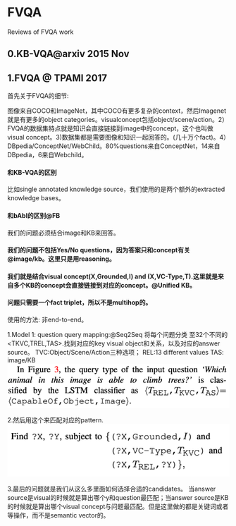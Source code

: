 # FVQA
Reviews of FVQA work

## 0.KB-VQA@arxiv 2015 Nov

## 1.FVQA @ TPAMI 2017

首先关于FVQA的细节:

图像来自COCO和ImageNet，其中COCO有更多复杂的context，然后Imagenet就是有更多的object categories。visualconcept包括object/scene/action。2）FVQA的数据集特点就是知识会直接链接到image中的concept，这个也叫做visual concept。3)数据集都是需要图像和知识一起回答的。(几十万个fact)。4）DBpedia/ConceptNet/WebChild。80%questions来自ConceptNet，14来自DBpedia，6来自Webchild。

#### 和KB-VQA的区别
比如single annotated knowledge source，我们使用的是两个额外的extracted knowledge bases。
#### 和bAbI的区别@FB
我们的问题必须结合image和KB来回答。
#### 我们的问题不包括Yes/No questions，因为答案只和concept有关@image/kb。这里只是用reasoning。
#### 我们就是结合visual concept(X,Grounded,I) and (X,VC-Type,T).这里就是来自多个KB的concept会直接链接到对应的concept。@Unified KB。
#### 问题只需要一个fact triplet，所以不是multihop的。
使用的方法:
非end-to-end。

1.Model 1: question query mapping:@Seq2Seq
将每个问题分类 至32个不同的<TKVC,TREL,TAS>.找到对应的key visual object和关系，以及对应的answer source。
TVC:Object/Scene/Action三种选项；
REL:13 different values
TAS: image/KB
![](FVQA_detail.png)

2.然后用这个来匹配对应的pattern.
![](FVQA_Match.png)

3.最后的问题就是我们从这么多里面如何选择合适的candidates。
当answer source是visual的时候就是算出哪个y和question最匹配；当answer source是KB的时候就是算出哪个visual concept与问题最匹配。但是这里做的都是关键词或者等操作，而不是semantic vector的。

